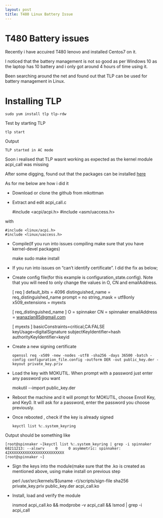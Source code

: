 ```yaml
---
layout: post
title: T480 Linux Battery Issue
---
```


# T480 Battery issues

Recently i have accuired T480 lenovo and installed Centos7 on it.

I noticed that the battery management is not so good as per Windows 10 as the laptop has 10 battery and i only got around 4 hours of time using it.

Been searching around the net and found out that TLP can be used for battery management in Linux.

# Installing TLP


<pre><code>sudo yum install tlp tlp-rdw</code></pre>


Test by starting TLP

    tlp start

Output

    TLP started in AC mode


Soon i realised that TLP wasnt working as expected as the kernel module acpi_call was missing

After some digging, found out that the packages can be installed [here](https://github.com/mkottman/acpi_call)

As for me below are how i did it

- Download or clone the github from mkottman
- Extract and edit acpi_call.c


    #include <acpi/acpi.h>
    #include <asm/uaccess.h>


with


    #include <linux/acpi.h>
    #include <linux/uaccess.h>

- Compile(If you run into issues compiling make sure that you have kernel-devel packages)


    make
    sudo make install


- If you run into issues on “can’t identify certificate”. I did the fix as below;

- Create config file(for this example is configuration_state.config). Note that you will need to only change the values in O, CN and emailAddress.


    [ req ]
    default_bits = 4096
    distinguished_name = req_distinguished_name
    prompt = no
    string_mask = utf8only
    x509_extensions = myexts

    [ req_distinguished_name ]
    O = spinnaker
    CN = spinnaker
    emailAddress = wanazlan85@gmail.com

    [ myexts ]
    basicConstraints=critical,CA:FALSE
    keyUsage=digitalSignature
    subjectKeyIdentifier=hash
    authorityKeyIdentifier=keyid


- Create a new signing certificate

      openssl req -x509 -new -nodes -utf8 -sha256 -days 36500 -batch -config configuration_file.config -outform DER -out public_key.der -keyout private_key.priv

-  Load the key with MOKUTIL. When prompt with a password just enter any password you want


    mokutil --import public_key.der

- Reboot the machine and it will prompt for MOKUTIL, choose Enroll Key, and Key0. It will ask for a password, enter the password you choose previously.

- Once rebooted , check if the key is already signed

      keyctl list %:.system_keyring

Output should be something like


    [root@spinnaker ~]keyctl list %:.system_keyring | grep -i spinnaker
    68211213: --alswrv     0     0 asymmetric: spinnaker: 42XXXXXXXXXXXXXXXXXXXXXXXXX
    [root@spinnaker ~]

- Sign the keys into the module(make sure that the .ko is created as mentioned above, using make install on previous step


    perl /usr/src/kernels/$(uname -r)/scripts/sign-file sha256 private_key.priv public_key.der acpi_call.ko

-  Install, load and verify the module


    insmod acpi_call.ko && modprobe -v acpi_call && lsmod | grep -i acpi_call
